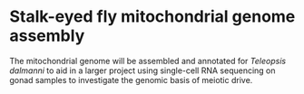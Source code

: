 # Stalk-eyed fly mitochondrial genome assembly 
The mitochondrial genome will be assembled and annotated for _Teleopsis dalmanni_ to aid in a larger project using single-cell RNA sequencing on gonad samples to investigate the genomic basis of meiotic drive.
